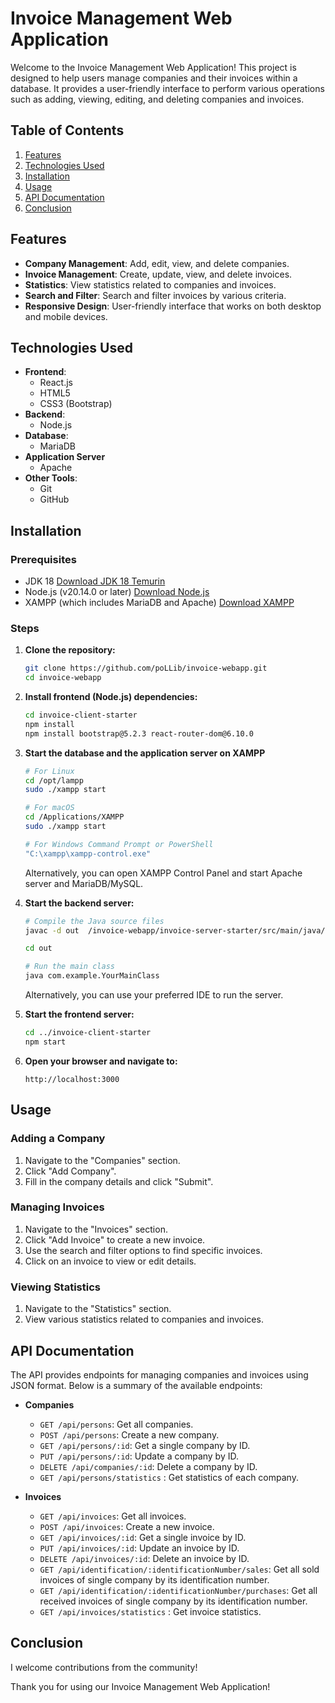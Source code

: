 # Invoice Management Web Application

Welcome to the Invoice Management Web Application! This project is designed to help users manage companies and their invoices within a database. It provides a user-friendly interface to perform various operations such as adding, viewing, editing, and deleting companies and invoices.

## Table of Contents

1. [Features](#features)
2. [Technologies Used](#technologies-used)
3. [Installation](#installation)
4. [Usage](#usage)
5. [API Documentation](#api-documentation)
6. [Conclusion](#conclusion)

## Features

- **Company Management**: Add, edit, view, and delete companies.
- **Invoice Management**: Create, update, view, and delete invoices.
- **Statistics**: View statistics related to companies and invoices.
- **Search and Filter**: Search and filter invoices by various criteria.
- **Responsive Design**: User-friendly interface that works on both desktop and mobile devices.

## Technologies Used

- **Frontend**:
  - React.js
  - HTML5
  - CSS3 (Bootstrap)
- **Backend**:
  - Node.js
- **Database**:
  - MariaDB
- **Application Server**
  - Apache
- **Other Tools**:
  - Git
  - GitHub

## Installation

### Prerequisites

- JDK 18 [Download JDK 18 Temurin](https://adoptium.net/temurin/releases/?os=any&version=18)
- Node.js (v20.14.0 or later) [Download Node.js](https://nodejs.org/)
- XAMPP (which includes MariaDB and Apache) [Download XAMPP](https://www.apachefriends.org/index.html)

### Steps

1. **Clone the repository:**
   ```bash
   git clone https://github.com/poLLib/invoice-webapp.git
   cd invoice-webapp
   ```

2. **Install frontend (Node.js) dependencies:**
   ```bash
   cd invoice-client-starter
   npm install
   npm install bootstrap@5.2.3 react-router-dom@6.10.0
   ```

3. **Start the database and the application server on XAMPP**
   ```bash
   # For Linux
   cd /opt/lampp
   sudo ./xampp start

   # For macOS
   cd /Applications/XAMPP
   sudo ./xampp start

   # For Windows Command Prompt or PowerShell
   "C:\xampp\xampp-control.exe"
   ```
   Alternatively, you can open XAMPP Control Panel and start Apache server and MariaDB/MySQL.
   
4. **Start the backend server:**
   ```bash
   # Compile the Java source files
   javac -d out  /invoice-webapp/invoice-server-starter/src/main/java/cz/pollib/ApplicationMain.java

   cd out
   
   # Run the main class
   java com.example.YourMainClass
   ```
   Alternatively, you can use your preferred IDE to run the server.
   
5. **Start the frontend server:**
   ```bash
   cd ../invoice-client-starter
   npm start
   ```

6. **Open your browser and navigate to:**
   ```
   http://localhost:3000
   ```

## Usage

### Adding a Company
1. Navigate to the "Companies" section.
2. Click "Add Company".
3. Fill in the company details and click "Submit".

### Managing Invoices
1. Navigate to the "Invoices" section.
2. Click "Add Invoice" to create a new invoice.
3. Use the search and filter options to find specific invoices.
4. Click on an invoice to view or edit details.

### Viewing Statistics
1. Navigate to the "Statistics" section.
2. View various statistics related to companies and invoices.

## API Documentation

The API provides endpoints for managing companies and invoices using JSON format. Below is a summary of the available endpoints:

- **Companies**
  - `GET /api/persons`: Get all companies.
  - `POST /api/persons`: Create a new company.
  - `GET /api/persons/:id`: Get a single company by ID.
  - `PUT /api/persons/:id`: Update a company by ID.
  - `DELETE /api/companies/:id`: Delete a company by ID.
  - `GET /api/persons/statistics` : Get statistics of each company.


- **Invoices**
  - `GET /api/invoices`: Get all invoices.
  - `POST /api/invoices`: Create a new invoice.
  - `GET /api/invoices/:id`: Get a single invoice by ID.
  - `PUT /api/invoices/:id`: Update an invoice by ID.
  - `DELETE /api/invoices/:id`: Delete an invoice by ID.
  - `GET /api/identification/:identificationNumber/sales`: Get all sold invoices of single company by its identification number.
  - `GET /api/identification/:identificationNumber/purchases`: Get all received invoices of single company by its identification number.
  - `GET /api/invoices/statistics` : Get invoice statistics.

## Conclusion

I welcome contributions from the community!

Thank you for using our Invoice Management Web Application!
